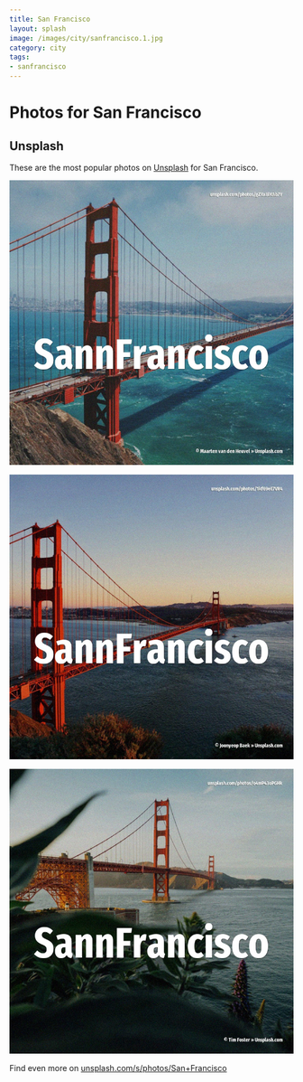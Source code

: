 ```yaml
---
title: San Francisco
layout: splash
image: /images/city/sanfrancisco.1.jpg
category: city
tags:
- sanfrancisco
---
```

# Photos for San Francisco

## Unsplash

These are the most popular photos on [Unsplash](https://unsplash.com) for San Francisco.

![San Francisco](/images/city/sanfrancisco.1.jpg)

![San Francisco](/images/city/sanfrancisco.2.jpg)

![San Francisco](/images/city/sanfrancisco.3.jpg)

Find even more on [unsplash.com/s/photos/San+Francisco](https://unsplash.com/s/photos/San+Francisco)
